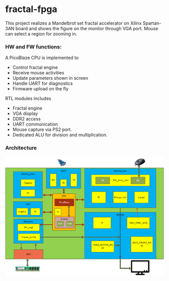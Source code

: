 # fractal-fpga

This project realizes a Mandelbrot set fractal accelerator on Xilinx Spartan-3AN board and shows the figure on the monitor through VGA port.  Mouse can select a region for zooming in.

### HW and FW functions:

A PicoBlaze CPU is implemented to 

- Control fractal engine
- Receive mouse activities
- Update parameters shown in screen 
- Handle UART for diagnostics 
- Firmware upload on the fly

RTL modules includes 

- Fractal engine
- VGA display
- DDR2 access
- UART communication 
- Mouse capture via PS2 port. 
- Dedicated ALU for division and multiplication. 

### Architecture

![](doc/soc_structure.png)

 



 

